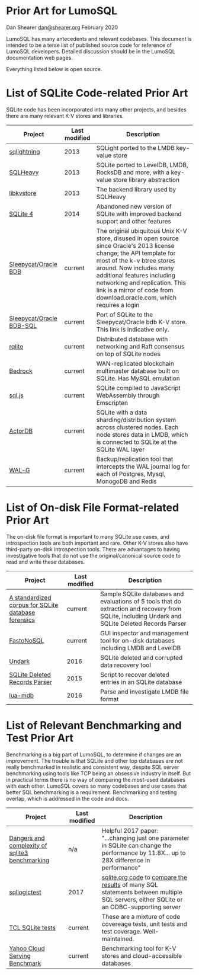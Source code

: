 Prior Art for LumoSQL
======================

Dan Shearer
dan@shearer.org
February 2020

LumoSQL has many antecedents and relevant codebases.  This document is intended
to be a terse list of published source code for reference of LumoSQL
developers. Detailed discussion should be in the LumoSQL documentation web pages.

Everything listed below is open source.


# List of SQLite Code-related Prior Art

SQLite code has been incorporated into many other projects, and besides there are many relevant K-V stores and libraries.

| Project | Last modified | Description   |
| ------------- | ------------- | --------|
| [sqlightning](https://github.com/LMDB/sqlightning)  | 2013 | SQLight ported to the LMDB key-value store |
| [SQLHeavy](https://github.com/btrask/sqlheavy)  | 2013 | SQLite ported to LevelDB, LMDB, RocksDB and more, with a key-value store library abstraction |
| [libkvstore](https://github.com/btrask/libkvstore) | 2013 | The backend library used by SQLHeavy |
| [SQLite 4](https://sqlite.org/src4/tree?ci=trunk) | 2014 | Abandoned new version of SQLite with improved backend support and other features |
| [Sleepycat/Oracle BDB](https://fossies.org/linux/misc/db-18.1.32.tar.gz) | current | The original ubiquitous Unix K-V store, disused in open source since Oracle's 2013 license change; the API template for most of the k-v btree stores around. Now includes many additional features including networking and replication. This link is a mirror of code from download.oracle.com, which requires a login | 
| [Sleepycat/Oracle BDB-SQL](https://fossies.org/linux/misc/db-18.1.32.tar.gz/db-18.1.32/lang/sql/sqlite/main.mk) | current | Port of SQLite to the Sleepycat/Oracle bdb K-V store. This link is indicative only. | 
| [rqlite](https://github.com/rqlite/rqlite) | current | Distributed database with networking and Raft consensus on top of SQLite nodes |
| [Bedrock](https://github.com/Expensify/Bedrock) | current | WAN-replicated blockchain multimaster database built on SQLite. Has MySQL emulation |
| [sql.js](https://github.com/kripken/sql.js/) | current | SQLite compiled to JavaScript WebAssembly through Emscripten |
| [ActorDB](https://github.com/biokoda/actordb) | current | SQLite with a data sharding/distribution system across clustered nodes. Each node stores data in LMDB, which is connected to SQLite at the SQLite WAL layer |
| [WAL-G](https://github.com/wal-g/wal-g) | current | Backup/replication tool that intercepts the WAL journal log for each of Postgres, Mysql, MonogoDB and Redis |

# List of On-disk File Format-related Prior Art

The on-disk file format is important to many SQLite use cases, and introspection tools are both important and rare. Other K-V stores also have third-party on-disk introspection tools. There are advantages to having investigative tools that do not use the original/canonical source code to read and write these databases.

| Project | Last modified | Description |
| ------- | ------------- | ----------- |
| [A standardized corpus for SQLite database forensics](https://www.sciencedirect.com/science/article/pii/S1742287618300471) | current | Sample SQLite databases and evaluations of 5 tools that do extraction and recovery from SQLite, including Undark and SQLite Deleted Records Parser |
| [FastoNoSQL](https://github.com/fastogt/fastonosql) | current | GUI inspector and management tool for on-disk databases including LMDB and LevelDB |
| [Undark](https://github.com/inflex/undark) | 2016 | SQLite deleted and corrupted data recovery tool |
| [SQLite Deleted Records Parser](https://github.com/mdegrazia/SQLite-Deleted-Records-Parser) | 2015 | Script to recover deleted entries in an SQLite database |
| [lua-mdb](https://github.com/catwell/cw-lua/tree/master/lua-mdb) | 2016 | Parse and investigate LMDB file format |

# List of Relevant Benchmarking and Test Prior Art

Benchmarking is a big part of LumoSQL, to determine if changes are an improvement. The trouble is that SQLite and other top databases are not really benchmarked in realistic and consistent way, despite SQL server benchmarking using tools like TCP being an obsessive industry in itself. But in practical terms there is no way of comparing the most-used databases with each other. LumoSQL covers so many codebases and use cases that better SQL benchmarking is a requirement. Benchmarking and testing overlap, which is addressed in the code and docs.

| Project | Last modified | Description | 
| ------- | ------------- | ----------- |
| [Dangers and complexity of sqlite3 benchmarking](https://www.cs.utexas.edu/~vijay/papers/apsys17-sqlite.pdf)| n/a | Helpful 2017 paper: "...changing just one parameter in SQLite can change the performance by 11.8X... up to 28X difference in performance" |
| [sqllogictest](https://www.sqlite.org/sqllogictest/doc/trunk/about.wiki)|2017 | [sqlite.org code](https://www.sqlite.org/sqllogictest/artifact/2c354f3d44da6356) to [compare the results](https://gerardnico.com/data/type/relation/sql/test) of many SQL statements between multiple SQL servers, either SQLite or an ODBC-supporting server |
| [TCL SQLite tests](https://github.com/sqlite/sqlite/tree/master/test)|current| These are a mixture of code covereage tests, unit tests and test coverage. Well-maintained. |
| [Yahoo Cloud Serving Benchmark](https://github.com/brianfrankcooper/YCSB/)| current | Benchmarking tool for K-V stores and cloud-accessible databases 
